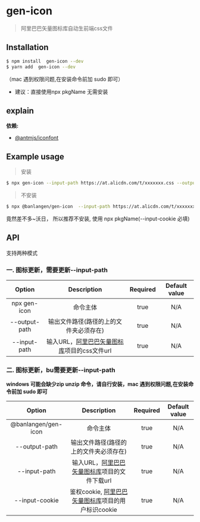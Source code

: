 # gen-icon

> 阿里巴巴矢量图标库自动生前端css文件
## Installation

```bash
$ npm install  gen-icon --dev
$ yarn add  gen-icon --dev
```
（mac 遇到权限问题,在安装命令前加  sudo 即可）

* 建议：直接使用npx pkgName 无需安装
## explain
**依赖:** 
- [@antmjs/iconfont](https://www.npmjs.com/package/@antmjs/iconfont)
## Example usage

> 安装
```bash
$ npx gen-icon --input-path https://at.alicdn.com/t/xxxxxxx.css --output-path src/iconfont.less
```
> 不安装
```bash
$ npx @banlangen/gen-icon  --input-path https://at.alicdn.com/t/xxxxxxx.css --output-path src/iconfont.less  --input-cookie EGG_SESS_ICONFONT=U8AXvqwxxxless
```
竟然差不多~沃日， 所以推荐不安装, 使用 npx pkgName(--input-cookie 必填)
## API

支持两种模式
### 一. 图标更新，需要更新--input-path 

|   Option               |      Description           |  Required     | Default value              |
| :---------------------: | :-------------------------: | :------------: | :-------------------------: |
| npx gen-icon              | 命令主体 | true | N/A |
| --output-path           | 输出文件路径(路径的上的文件夹必须存在) |true	| N/A |
| --input-path            | 输入URL，[阿里巴巴矢量图标库](https://www.iconfont.cn/)项目的css文件url |true	| N/A  |


### 二. 图标更新，bu需要更新--input-path 

**windows 可能会缺少zip  unzip 命令，请自行安装，mac 遇到权限问题,在安装命令前加  sudo 即可**

|   Option               |      Description           |  Required     | Default value              |
| :---------------------: | :-------------------------: | :------------: | :-------------------------: |
| @banlangen/gen-icon             | 命令主体 | true | N/A |
| --output-path           | 输出文件路径(路径的上的文件夹必须存在) | true	| N/A |
| --input-path            | 输入URL，[阿里巴巴矢量图标库](https://www.iconfont.cn/)项目的文件下载url |true	| N/A  |
| --input-cookie          | 鉴权cookie, [阿里巴巴矢量图标库](https://www.iconfont.cn/)项目的用户标识cookie |true	| N/A |



